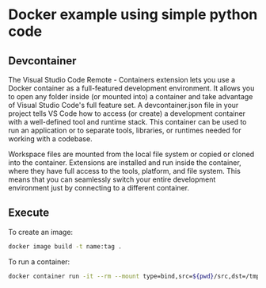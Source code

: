 # Docker example using simple python code

## Devcontainer
The Visual Studio Code Remote - Containers extension lets you use a Docker container as a full-featured development environment. It allows you to open any folder inside (or mounted into) a container and take advantage of Visual Studio Code's full feature set. A devcontainer.json file in your project tells VS Code how to access (or create) a development container with a well-defined tool and runtime stack. This container can be used to run an application or to separate tools, libraries, or runtimes needed for working with a codebase.

Workspace files are mounted from the local file system or copied or cloned into the container. Extensions are installed and run inside the container, where they have full access to the tools, platform, and file system. This means that you can seamlessly switch your entire development environment just by connecting to a different container.

## Execute
To create an image:  
```bash
docker image build -t name:tag .
```

To run a container:  
```bash
docker container run -it --rm --mount type=bind,src=${pwd}/src,dst=/tmp/src name:tag /bin/bash
```
